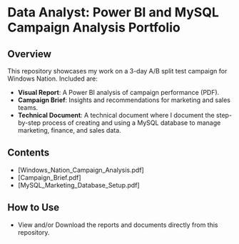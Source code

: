 # Data Analyst: Power BI and MySQL Campaign Analysis Portfolio

## Overview
This repository showcases my work on a 3-day A/B split test campaign for Windows Nation. Included are:
- **Visual Report**: A Power BI analysis of campaign performance (PDF).
- **Campaign Brief**: Insights and recommendations for marketing and sales teams.
- **Technical Document**: A technical document where I document the step-by-step process of creating and using a MySQL database to manage marketing, finance, and sales data.

## Contents
- [Windows_Nation_Campaign_Analysis.pdf]
- [Campaign_Brief.pdf]
- [MySQL_Marketing_Database_Setup.pdf]

## How to Use
- View and/or Download the reports and documents directly from this repository.
